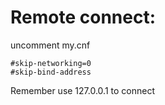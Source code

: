 # Remote connect:
uncomment my.cnf  
```
#skip-networking=0
#skip-bind-address
```
Remember use 127.0.0.1 to connect